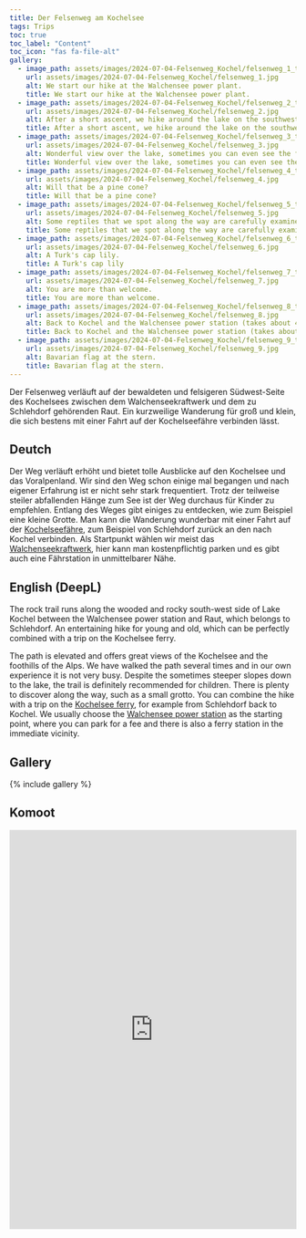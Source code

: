 ```yaml
---
title: Der Felsenweg am Kochelsee
tags: Trips
toc: true
toc_label: "Content"
toc_icon: "fas fa-file-alt"
gallery:
  - image_path: assets/images/2024-07-04-Felsenweg_Kochel/felsenweg_1_th.jpg
    url: assets/images/2024-07-04-Felsenweg_Kochel/felsenweg_1.jpg
    alt: We start our hike at the Walchensee power plant.
    title: We start our hike at the Walchensee power plant.
  - image_path: assets/images/2024-07-04-Felsenweg_Kochel/felsenweg_2_th.jpg
    url: assets/images/2024-07-04-Felsenweg_Kochel/felsenweg_2.jpg
    alt: After a short ascent, we hike around the lake on the southwest side on a rocky path, the Felsenweg.
    title: After a short ascent, we hike around the lake on the southwest side on a rocky path, the Felsenweg.
  - image_path: assets/images/2024-07-04-Felsenweg_Kochel/felsenweg_3_th.jpg
    url: assets/images/2024-07-04-Felsenweg_Kochel/felsenweg_3.jpg
    alt: Wonderful view over the lake, sometimes you can even see the ferry boat.
    title: Wonderful view over the lake, sometimes you can even see the ferry boat.
  - image_path: assets/images/2024-07-04-Felsenweg_Kochel/felsenweg_4_th.jpg
    url: assets/images/2024-07-04-Felsenweg_Kochel/felsenweg_4.jpg
    alt: Will that be a pine cone?
    title: Will that be a pine cone?
  - image_path: assets/images/2024-07-04-Felsenweg_Kochel/felsenweg_5_th.jpg
    url: assets/images/2024-07-04-Felsenweg_Kochel/felsenweg_5.jpg
    alt: Some reptiles that we spot along the way are carefully examined.
    title: Some reptiles that we spot along the way are carefully examined.
  - image_path: assets/images/2024-07-04-Felsenweg_Kochel/felsenweg_6_th.jpg
    url: assets/images/2024-07-04-Felsenweg_Kochel/felsenweg_6.jpg
    alt: A Turk's cap lily.
    title: A Turk's cap lily
  - image_path: assets/images/2024-07-04-Felsenweg_Kochel/felsenweg_7_th.jpg
    url: assets/images/2024-07-04-Felsenweg_Kochel/felsenweg_7.jpg
    alt: You are more than welcome.
    title: You are more than welcome.
  - image_path: assets/images/2024-07-04-Felsenweg_Kochel/felsenweg_8_th.jpg
    url: assets/images/2024-07-04-Felsenweg_Kochel/felsenweg_8.jpg
    alt: Back to Kochel and the Walchensee power station (takes about 45 minutes)
    title: Back to Kochel and the Walchensee power station (takes about 45 minutes)
  - image_path: assets/images/2024-07-04-Felsenweg_Kochel/felsenweg_9_th.jpg
    url: assets/images/2024-07-04-Felsenweg_Kochel/felsenweg_9.jpg
    alt: Bavarian flag at the stern.
    title: Bavarian flag at the stern.
---
```



Der Felsenweg verläuft auf der bewaldeten und felsigeren Südwest-Seite des Kochelsees zwischen dem Walchenseekraftwerk und dem zu Schlehdorf gehörenden Raut. Ein kurzweilige Wanderung für groß und klein, die sich bestens mit einer Fahrt auf der Kochelseefähre verbinden lässt.


## Deutch
Der Weg verläuft erhöht und bietet tolle Ausblicke auf den Kochelsee und das Voralpenland. Wir sind den Weg schon einige mal begangen und nach eigener Erfahrung ist er nicht sehr stark frequentiert. Trotz der teilweise steiler abfallenden Hänge zum See ist der Weg durchaus für Kinder zu empfehlen. Entlang des Weges gibt einiges zu entdecken, wie zum Beispiel eine kleine Grotte. Man kann die Wanderung wunderbar mit einer Fahrt auf der [Kochelseefähre](https://motorschifffahrt-kochelsee.de/fahrplan-hauptsaison), zum Beispiel von Schlehdorf zurück an den nach Kochel verbinden. Als Startpunkt wählen wir meist das [Walchenseekraftwerk](https://www.uniper.energy/de/deutschland/kraftwerke-deutschland/kraftwerksgruppe-isar/walchenseekraftwerk), hier kann man kostenpflichtig parken und es gibt auch eine Fährstation in unmittelbarer Nähe.


## English (DeepL)
The rock trail runs along the wooded and rocky south-west side of Lake Kochel between the Walchensee power station and Raut, which belongs to Schlehdorf. An entertaining hike for young and old, which can be perfectly combined with a trip on the Kochelsee ferry.

The path is elevated and offers great views of the Kochelsee and the foothills of the Alps. We have walked the path several times and in our own experience it is not very busy. Despite the sometimes steeper slopes down to the lake, the trail is definitely recommended for children. There is plenty to discover along the way, such as a small grotto. You can combine the hike with a trip on the [Kochelsee ferry](https://motorschifffahrt-kochelsee.de/fahrplan-hauptsaison), for example from Schlehdorf back to Kochel. We usually choose the [Walchensee power station](https://www.uniper.energy/de/deutschland/kraftwerke-deutschland/kraftwerksgruppe-isar/walchenseekraftwerk) as the starting point, where you can park for a fee and there is also a ferry station in the immediate vicinity.


## Gallery
{% include gallery %}


## Komoot
<iframe src="https://www.komoot.com/de-de/tour/1666231581/embed?share_token=axG6ztCGsGn675oe0JwIs01X7x7N8wB4QZwjvXsmuiIZJb2STj&profile=1" width="100%" height="700" frameborder="0" scrolling="no"></iframe>
